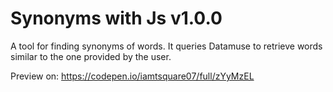 # Synonyms with Js v1.0.0

A tool for finding synonyms of words. It queries Datamuse to retrieve words similar to the one provided by the user.

Preview on: https://codepen.io/iamtsquare07/full/zYyMzEL
